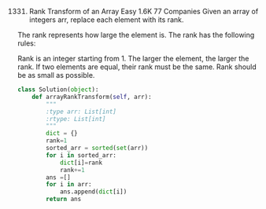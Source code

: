 1331. Rank Transform of an Array
Easy
1.6K
77
Companies
Given an array of integers arr, replace each element with its rank.

The rank represents how large the element is. The rank has the following rules:

Rank is an integer starting from 1.
The larger the element, the larger the rank. If two elements are equal, their rank must be the same.
Rank should be as small as possible.

```python
class Solution(object):
    def arrayRankTransform(self, arr):
        """
        :type arr: List[int]
        :rtype: List[int]
        """
        dict = {}
        rank=1
        sorted_arr = sorted(set(arr))
        for i in sorted_arr:
            dict[i]=rank
            rank+=1
        ans =[]
        for i in arr:
            ans.append(dict[i])
        return ans
    


```